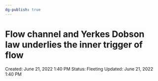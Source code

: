 ```yaml
---
dg-publish: true
---
```


# Flow channel and Yerkes Dobson law underlies the inner trigger of flow

Created: June 21, 2022 1:40 PM
Status: Fleeting
Updated: June 21, 2022 1:40 PM